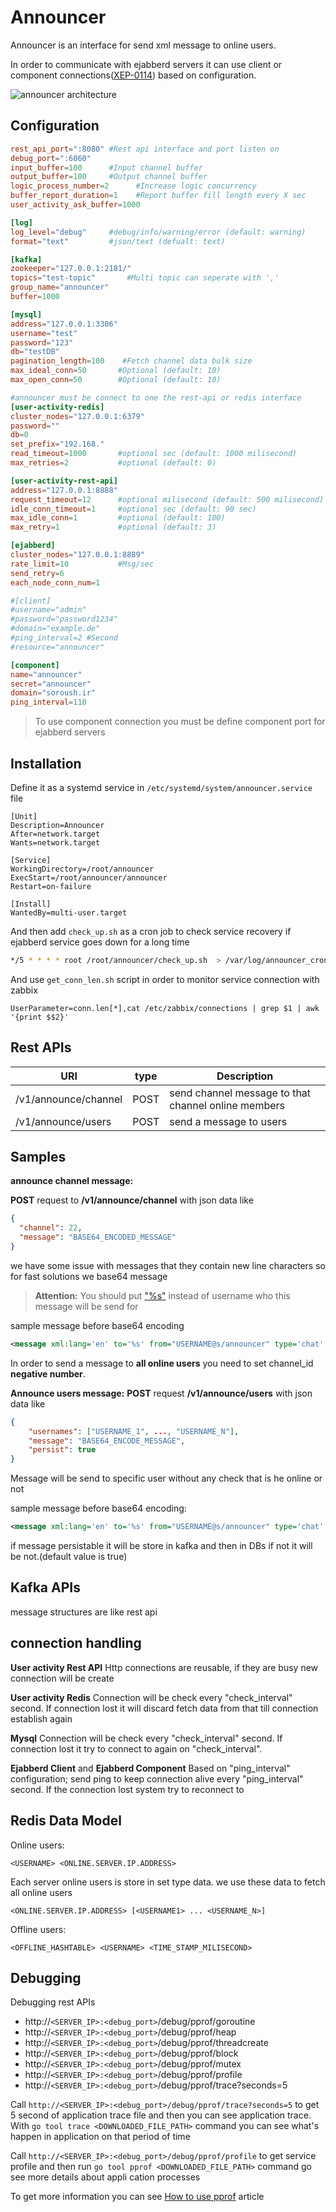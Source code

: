 
Announcer
=========
Announcer is an interface for send xml message to online users.

In order to communicate with ejabberd servers it can use client or component connections([XEP-0114](http://xmpp.org/extensions/xep-0114.html)) based on configuration.

![announcer architecture](./doc/image/arch.png)

Configuration
-------------
```toml
rest_api_port=":8080" #Rest api interface and port listen on
debug_port=":6060"
input_buffer=100      #Input channel buffer
output_buffer=100     #Output channel buffer
logic_process_number=2      #Increase logic concurrency
buffer_report_duration=1    #Report buffer fill length every X sec
user_activity_ask_buffer=1000

[log]
log_level="debug"     #debug/info/warning/error (default: warning)
format="text"         #json/text (defualt: text)

[kafka]
zookeeper="127.0.0.1:2181/"
topics="test-topic"       #Multi topic can seperate with ','
group_name="announcer"
buffer=1000

[mysql]
address="127.0.0.1:3306"
username="test"
password="123"
db="testDB"
pagination_length=100    #Fetch channel data bulk size
max_ideal_conn=50       #Optional (default: 10)
max_open_conn=50        #Optional (default: 10)

#announcer must be connect to one the rest-api or redis interface
[user-activity-redis]
cluster_nodes="127.0.0.1:6379"
password=""
db=0
set_prefix="192.168."
read_timeout=1000       #optional sec (default: 1000 milisecond)
max_retries=2           #optional (default: 0)

[user-activity-rest-api]
address="127.0.0.1:8888"
request_timeout=12      #optional milisecond (default: 500 milisecond)
idle_conn_timeout=1     #optional sec (default: 90 sec)
max_idle_conn=1         #optional (default: 100)
max_retry=1             #optional (default: 3)

[ejabberd]
cluster_nodes="127.0.0.1:8889"
rate_limit=10           #Msg/sec
send_retry=6
each_node_conn_num=1

#[client]
#username="admin"
#password="password1234"
#domain="example.de"
#ping_interval=2 #Second
#resource="announcer"

[component]
name="announcer"
secret="announcer"
domain="soroush.ir"
ping_interval=110
```

>To use component connection you must be define component port for ejabberd servers


Installation
------------
Define it as a systemd service in `/etc/systemd/system/announcer.service` file
```service
[Unit]
Description=Announcer
After=network.target
Wants=network.target

[Service]
WorkingDirectory=/root/announcer
ExecStart=/root/announcer/announcer
Restart=on-failure

[Install]
WantedBy=multi-user.target
```

And then add `check_up.sh` as a cron job to check service recovery if ejabberd service goes down for a long time
```bash
*/5 * * * *	root /root/announcer/check_up.sh  > /var/log/announcer_cron_check.log
```
And use `get_conn_len.sh` script in order to monitor service connection with zabbix
```
UserParameter=conn.len[*],cat /etc/zabbix/connections | grep $1 | awk '{print $$2}'
```

Rest APIs
---------
|URI|type|Description|
|---|----|-----------|
|/v1/announce/channel|POST|send channel message to that channel online members|
|/v1/announce/users|POST|send a message to users|

Samples
-------

**announce channel message:**

**POST** request to **/v1/announce/channel** with json data like

```json
{
  "channel": 22,
  "message": "BASE64_ENCODED_MESSAGE"
}
```
we have some issue with messages that they contain new line characters so for fast solutions we base64 message
> **Attention:** You should put ["%s"](https://golang.org/pkg/fmt/) instead of username who this message will be send for

sample message before base64 encoding
```xml
<message xml:lang='en' to='%s' from="USERNAME@s/announcer" type='chat' id='ID_NUMBER' xmlns='jabber:client'><body>MESSAGE_CONTENT</body><body xml:lang='REPLY_ON_THREAD_ID'>989198872580</body><body xml:lang='MAJOR_TYPE'>SIMPLE_CHAT</body><body xml:lang='MINOR_TYPE'>TEXT</body><body xml:lang='REPLY_ON_MESSAGE_ID'>15219732781131af24fc1zwf</body><body xml:lang='SEND_TIME_IN_GMT'>1521973339583</body></message>
```

In order to send a message to **all online users** you need to set channel_id **negative number**.

**Announce users message:**
**POST** request **/v1/announce/users** with json data like
```json
{
    "usernames": ["USERNAME_1", ..., "USERNAME_N"],
    "message": "BASE64_ENCODE_MESSAGE",
    "persist": true
}
```
Message will be send to specific user without any check that is he online or not

sample message before base64 encoding:
```xml
<message xml:lang='en' to='%s' from="USERNAME@s/announcer" type='chat' id='ID_NUMBER' xmlns='jabber:client'><body>MESSAGE_CONTENT</body><body xml:lang='REPLY_ON_THREAD_ID'>989198872580</body><body xml:lang='MAJOR_TYPE'>SIMPLE_CHAT</body><body xml:lang='MINOR_TYPE'>TEXT</body><body xml:lang='REPLY_ON_MESSAGE_ID'>15219732781131af24fc1zwf</body><body xml:lang='SEND_TIME_IN_GMT'>1521973339583</body></message>
```
if message persistable it will be store in kafka and then in DBs if not it will be not.(default value is true)

Kafka APIs
----------
message structures are like rest api

connection handling
-------------------
**User activity Rest API**
Http connections are reusable, if they are busy new connection will be create

**User activity Redis**
Connection will be check every "check_interval" second.
If connection lost it will discard fetch data from that till connection establish again

**Mysql**
Connection will be check every "check_interval" second.
If connection lost it try to connect to again on "check_interval".

**Ejabberd Client** and **Ejabberd Component**
Based on "ping_interval" configuration; send ping to keep connection alive every "ping_interval" second.
If the connection lost system try to reconnect to

Redis Data Model
----------------
Online users:
```
<USERNAME> <ONLINE.SERVER.IP.ADDRESS>
```
Each server online users is store in set type data. we use these data to fetch all online users
```
<ONLINE.SERVER.IP.ADDRESS> [<USERNAME1> ... <USERNAME_N>]
```
Offline users:
```
<OFFLINE_HASHTABLE> <USERNAME> <TIME_STAMP_MILISECOND>
```

Debugging
---------
Debugging rest APIs

- http://`<SERVER_IP>:<debug_port>`/debug/pprof/goroutine
- http://`<SERVER_IP>:<debug_port>`/debug/pprof/heap
- http://`<SERVER_IP>:<debug_port>`/debug/pprof/threadcreate
- http://`<SERVER_IP>:<debug_port>`/debug/pprof/block
- http://`<SERVER_IP>:<debug_port>`/debug/pprof/mutex
- http://`<SERVER_IP>:<debug_port>`/debug/pprof/profile
- http://`<SERVER_IP>:<debug_port>`/debug/pprof/trace?seconds=5

Call `http://<SERVER_IP>:<debug_port>/debug/pprof/trace?seconds=5` to get 5 second of application trace file and then you can see application trace. With
`go tool trace <DOWNLOADED_FILE_PATH>` command you can see what's happen in application on that period of time

Call `http://<SERVER_IP>:<debug_port>/debug/pprof/profile` to get service profile and then run `go tool pprof <DOWNLOADED_FILE_PATH>` command go see more details about appli   cation processes

To get more information you can see [How to use pprof](https://www.integralist.co.uk/posts/profiling-go/) article